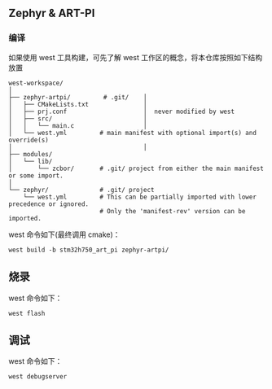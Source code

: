 ## Zephyr & ART-PI

### 编译
如果使用 west 工具构建，可先了解 west 工作区的概念，将本仓库按照如下结构放置
```
west-workspace/
│
├── zephyr-artpi/         # .git/    │
│   ├── CMakeLists.txt               │
│   ├── prj.conf                     │  never modified by west
│   ├── src/                         │
│   │   └── main.c                   │
│   └── west.yml         # main manifest with optional import(s) and override(s)
│                                    │
├── modules/
│   └── lib/
│       └── zcbor/       # .git/ project from either the main manifest or some import.
│
└── zephyr/              # .git/ project
    └── west.yml         # This can be partially imported with lower precedence or ignored.
                         # Only the 'manifest-rev' version can be imported.
```
west 命令如下(最终调用 cmake)：
```
west build -b stm32h750_art_pi zephyr-artpi/
```
## 烧录
west 命令如下：
```
west flash
```

## 调试
west 命令如下：
```
west debugserver
```